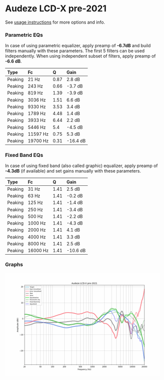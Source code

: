 # Audeze LCD-X pre-2021
See [usage instructions](https://github.com/jaakkopasanen/AutoEq#usage) for more options and info.

### Parametric EQs
In case of using parametric equalizer, apply preamp of **-6.7dB** and build filters manually
with these parameters. The first 5 filters can be used independently.
When using independent subset of filters, apply preamp of **-6.6 dB**.

| Type    | Fc       |    Q | Gain     |
|:--------|:---------|:-----|:---------|
| Peaking | 21 Hz    | 0.87 | 2.8 dB   |
| Peaking | 243 Hz   | 0.66 | -3.7 dB  |
| Peaking | 819 Hz   | 1.39 | -3.9 dB  |
| Peaking | 3036 Hz  | 1.51 | 6.6 dB   |
| Peaking | 9330 Hz  | 3.53 | 3.4 dB   |
| Peaking | 1789 Hz  | 4.48 | 1.4 dB   |
| Peaking | 3933 Hz  | 6.44 | 2.2 dB   |
| Peaking | 5446 Hz  | 5.4  | -4.5 dB  |
| Peaking | 11597 Hz | 0.75 | 5.3 dB   |
| Peaking | 19700 Hz | 0.31 | -16.4 dB |

### Fixed Band EQs
In case of using fixed band (also called graphic) equalizer, apply preamp of **-4.3dB**
(if available) and set gains manually with these parameters.

| Type    | Fc       |    Q | Gain     |
|:--------|:---------|:-----|:---------|
| Peaking | 31 Hz    | 1.41 | 2.5 dB   |
| Peaking | 63 Hz    | 1.41 | -0.2 dB  |
| Peaking | 125 Hz   | 1.41 | -1.4 dB  |
| Peaking | 250 Hz   | 1.41 | -3.4 dB  |
| Peaking | 500 Hz   | 1.41 | -2.2 dB  |
| Peaking | 1000 Hz  | 1.41 | -4.3 dB  |
| Peaking | 2000 Hz  | 1.41 | 4.1 dB   |
| Peaking | 4000 Hz  | 1.41 | 3.3 dB   |
| Peaking | 8000 Hz  | 1.41 | 2.5 dB   |
| Peaking | 16000 Hz | 1.41 | -10.6 dB |

### Graphs
![](./Audeze%20LCD-X%20pre-2021.png)
